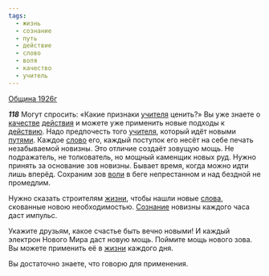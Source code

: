 ```yaml
---
tags:
  - жизнь
  - сознание
  - путь
  - действие
  - слово
  - воля
  - качество
  - учитель
---
```


[Община 1926г](/agni/1926)

___118___
Могут спросить: «Какие признаки [учителя](/tag/#учитель) ценить?» Вы уже знаете о [качестве](/tag/#качество) [действия](/tag/#действие) и можете уже применить новые подходы к [действию](/tag/#действие). Надо предпочесть того [учителя](/tag/#учитель), который идёт новыми [путями](/tag/#путь). Каждое [слово](/tag/#слово) его, каждый поступок его несёт на себе печать незабываемой новизны. Это отличие создаёт зовущую мощь. Не подражатель, не толкователь, но мощный каменщик новых руд. Нужно принять за основание зов новизны. Бывает время, когда можно идти лишь вперёд. Сохраним зов [воли](/tag/#воля) в беге непрестанном и над бездной не промедлим.   

Нужно сказать строителям [жизни](/tag/#жизнь), чтобы нашли новые [слова](/tag/#слово), скованные новою необходимостью. [Сознание](/tag/#сознание) новизны каждого часа даст импульс.   

Укажите друзьям, какое счастье быть вечно новыми! И каждый электрон Нового Мира даст новую мощь. Поймите мощь нового зова. Вы можете применить её в [жизни](/tag/#жизнь) каждого дня.   

Вы достаточно знаете, что говорю для применения.   

